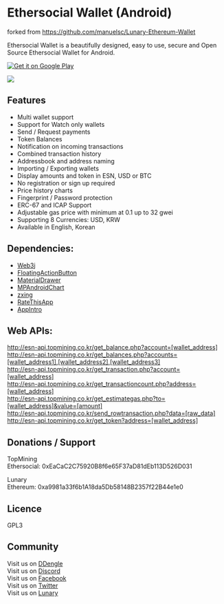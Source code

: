 # Ethersocial Wallet (Android)
forked from https://github.com/manuelsc/Lunary-Ethereum-Wallet  

Ethersocial Wallet is a beautifully designed, easy to use, secure and Open Source Ethersocial Wallet for Android.

[![Get it on Google Play](http://esn-api.topmining.co.kr/images/badge.png)](https://play.google.com/store/apps/details?id=com.topmining.wallet.ethersocial)

<img src="http://esn-api.topmining.co.kr/images/githubbanner.png" >

## Features
* Multi wallet support  
* Support for Watch only wallets  
* Send / Request payments  
* Token Balances  
* Notification on incoming transactions  
* Combined transaction history  
* Addressbook and address naming  
* Importing / Exporting wallets  
* Display amounts and token in ESN, USD or BTC  
* No registration or sign up required  
* Price history charts  
* Fingerprint / Password protection
* ERC-67 and ICAP Support
* Adjustable gas price with minimum at 0.1 up to 32 gwei
* Supporting 8 Currencies: USD, KRW  
* Available in English, Korean  

## Dependencies:
* [Web3j](https://github.com/web3j/web3j)
* [FloatingActionButton](https://github.com/Clans/FloatingActionButton)
* [MaterialDrawer](https://github.com/mikepenz/MaterialDrawer)
* [MPAndroidChart](https://github.com/PhilJay/MPAndroidChart)
* [zxing](https://github.com/zxing/zxing)
* [RateThisApp](https://github.com/kobakei/Android-RateThisApp)
* [AppIntro](https://github.com/apl-devs/AppIntro)

## Web APIs:

http://esn-api.topmining.co.kr/get_balance.php?account=[wallet_address]  
http://esn-api.topmining.co.kr/get_balances.php?accounts=[wallet_address1],[wallet_address2],[wallet_address3]  
http://esn-api.topmining.co.kr/get_transaction.php?account=[wallet_address]  
http://esn-api.topmining.co.kr/get_transactioncount.php?address=[wallet_address]  
http://esn-api.topmining.co.kr/get_estimategas.php?to=[wallet_address]&value=[amount]  
http://esn-api.topmining.co.kr/send_rowtransaction.php?data=[raw_data]  
http://esn-api.topmining.co.kr/get_token?address=[wallet_address]  

## Donations / Support
TopMining  
Ethersocial: 0xEaCaC2C75920B8f6e65F37aD81dEb113D526D031

Lunary  
Ethereum: 0xa9981a33f6b1A18da5Db58148B2357f22B44e1e0

## Licence
GPL3

## Community
Visit us on [DDengle](https://www.ddengle.com/)  
Visit us on [Discord](https://discord.gg/VFFPB4q)  
Visit us on [Facebook](https://facebook.com/topmining.co.kr)  
Visit us on [Twitter](https://twitter.com/@TopMining)  
Visit us on [Lunary](https://www.reddit.com/r/lunary/)  